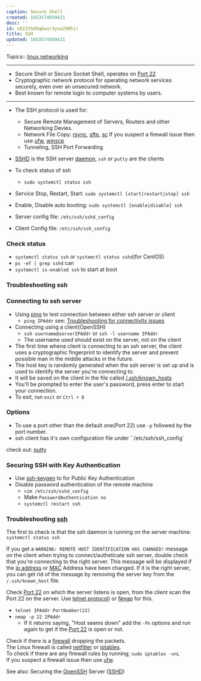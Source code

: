 ```yaml
---
caption: Secure Shell
created: 1653574050421
desc: ''
id: o922t6d9q6wur3yve290hir
title: SSH
updated: 1653574050421
---
```

   
Topics::  [linux](../topics/linux.md),[networking](../topics/networking.md)   
   
   
---   
   
   
- Secure Shell or Secure Socket Shell, operates on [Port 22](/not_created.md)   
- Cryptographic network protocol for operating network services securely, even over an unsecured network.   
- Best known for remote login to computer systems by users.   
   
   
---   
   
   
- The SSH protocol is used for:   
  - Secure Remote Management of Servers, Routers and other Networking Devies.   
  - Network File Copy: [rsync](../devlog/rsync.md), [sftp](../devlog/sftp.md), [sc](/not_created.md) If you suspect a firewall issue then use [ufw](../devlog/ufw.md), [winscp](/not_created.md)   
  - Tunneling, SSH Port Forwarding   
- [SSHD](../devlog/sshd.md) is the SSH server [daemon](../devlog/daemon.md), `ssh` or `putty` are the clients   
   
   
- To check status of ssh   
  - `sudo systemctl status ssh`   
- Service Stop, Restart, Start: `sudo systemctl [start|restart|stop] ssh`   
- Enable, Disable auto booting: `sudo systemctl [enable|disable] ssh`   
   
   
- Server config file: `/etc/ssh/sshd_config`   
- Client Config file: `/etc/ssh/ssh_config`   
   
### Check status   
   
   
- `systemctl status ssh` or `systemctl status sshd`(for CentOS)   
- `ps -ef | grep sshd` can   
- `systemctl is-enabled ssh` to start at boot   
   
### Troubleshooting ssh   
   
### Connecting to ssh server   
   
   
- Using [ping](../devlog/ping.md) to test connection between either ssh server or client   
  - `ping IPAddr` see: [Troubleshooting for connectivity issues](../devlog/troubleshooting%20for%20connectivity%20issues.md)   
- Connecting using a client(OpenSSH)   
  - `ssh username@serverIPAddr` or `ssh -l username IPAddr`   
  - The username used should exist on the server, not on the client   
- The first time whena client is connecting to an ssh server, the client uses a cryptographic fingerprint to identify the server and prevent possible man in the middle attacks in the future.   
- The host key is randomly generated when the ssh server is set up and is used to identify the server you're connecting to.   
- It will be saved on the client in the file called [/.ssh/known_hosts](/not_created.md)   
- You'll be prompted to enter the user's password, press enter to start your connection.   
- To exit, run `exit` or `Ctrl + D`   
   
### Options   
   
   
- To use a port other than the default one(Port 22) use `-p` followed by the port number.   
- ssh client has it's own configuration file under ``/etc/ssh/ssh_config`   
   
check out: [putty](https://www.putty.org/)   
   
### Securing SSH with Key Authentication   
   
   
- Use [ssh-keygen](../devlog/ssh-keygen.md) to for Public Key Authentication   
- Disable password authentication of the remote machine   
  - `vim /etc/ssh/sshd_config`   
  - Make `PasswordAuthentication no`   
  - `systemctl restart ssh`   
   
### Troubleshooting [ssh](../devlog/ssh.md)   
   
The first to check is that the ssh daemon is running on the server machine:   
`systemctl status ssh`   
   
If you get a `WARNING: REMOTE HOST IDENTIFICATION HAS CHANGED!` message on the client when trying to connect/autheticate ssh server, double check that you're connecting to the right server. This message will be displayed if the [ip address](../devlog/ip%20address.md) or [MAC](../devlog/mac.md) Address have been changed. If it is the right server, you can get rid of the message by removing the server key from the `/.ssh/known_host` file.   
   
Check [Port 22](/not_created.md) on which the server listens is open, from the client scan the Port 22 on the server. Use [telnet  protocol](../devlog/telnet%20%20protocol.md)) or [Nmap](../devlog/nmap.md) for this.   
   
   
- `telnet IPAddr PortNumber(22)`   
- `nmap -p 22 IPAddr`   
  - If it returns saying, "Host seems down" add the `-Pn` options and run again to get if the [Port 22](/not_created.md) is open or not.   
   
Check if there is a [firewall](../devlog/firewall.md) dropping the packets.   
The Linux firewall is called [netfilter](/not_created.md) or [iptables](/not_created.md).   
To check if there are any firewall rules by running; `sudo iptables -vnL`   
If you suspect a firewall issue then use [ufw](../devlog/ufw.md).   
   
See also: Securing the [OpenSSH](/not_created.md) Server ([SSHD](../devlog/sshd.md))